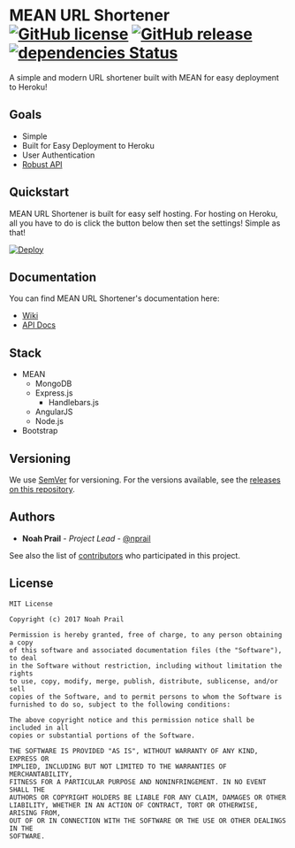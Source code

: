 # MEAN URL Shortener [![GitHub license](https://img.shields.io/badge/license-MIT-blue.svg)](https://raw.githubusercontent.com/nprail/url-shortener/master/LICENSE) [![GitHub release](https://img.shields.io/github/release/nprail/url-shortener.svg)](https://github.com/nprail/url-shortener/releases) [![dependencies Status](https://david-dm.org/nprail/url-shortener/status.svg)](https://david-dm.org/nprail/url-shortener)
A simple and modern URL shortener built with MEAN for easy deployment to Heroku!

## Goals
- Simple
- Built for Easy Deployment to Heroku
- User Authentication
- [Robust API](http://docs.nprailurlshortener.apiary.io)

## Quickstart
MEAN URL Shortener is built for easy self hosting. For hosting on Heroku, all you have to do is click the button below then set the settings! Simple as that!

[![Deploy](https://www.herokucdn.com/deploy/button.svg)](https://heroku.com/deploy)


## Documentation

You can find MEAN URL Shortener's documentation here:

- [Wiki](https://github.com/nprail/url-shortener/wiki)
- [API Docs](http://docs.nprailurlshortener.apiary.io)

## Stack
- MEAN
  - MongoDB
  - Express.js
    - Handlebars.js
  - AngularJS
  - Node.js
- Bootstrap

## Versioning

We use [SemVer](http://semver.org/) for versioning. For the versions available, see the [releases on this repository](https://github.com/nprail/url-shortener/releases).

## Authors

- **Noah Prail** - _Project Lead_ - [@nprail](https://github.com/nprail)

See also the list of [contributors](https://github.com/nprail/url-shortener/contributors) who participated in this project.
## License
```
MIT License

Copyright (c) 2017 Noah Prail

Permission is hereby granted, free of charge, to any person obtaining a copy
of this software and associated documentation files (the "Software"), to deal
in the Software without restriction, including without limitation the rights
to use, copy, modify, merge, publish, distribute, sublicense, and/or sell
copies of the Software, and to permit persons to whom the Software is
furnished to do so, subject to the following conditions:

The above copyright notice and this permission notice shall be included in all
copies or substantial portions of the Software.

THE SOFTWARE IS PROVIDED "AS IS", WITHOUT WARRANTY OF ANY KIND, EXPRESS OR
IMPLIED, INCLUDING BUT NOT LIMITED TO THE WARRANTIES OF MERCHANTABILITY,
FITNESS FOR A PARTICULAR PURPOSE AND NONINFRINGEMENT. IN NO EVENT SHALL THE
AUTHORS OR COPYRIGHT HOLDERS BE LIABLE FOR ANY CLAIM, DAMAGES OR OTHER
LIABILITY, WHETHER IN AN ACTION OF CONTRACT, TORT OR OTHERWISE, ARISING FROM,
OUT OF OR IN CONNECTION WITH THE SOFTWARE OR THE USE OR OTHER DEALINGS IN THE
SOFTWARE.
```